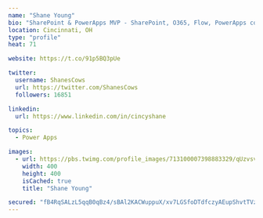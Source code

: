 ```yaml
---
name: "Shane Young"
bio: "SharePoint & PowerApps MVP - SharePoint, O365, Flow, PowerApps consulting? @PowerApps911 | Pure Snark? You found it."
location: Cincinnati, OH
type: "profile"
heat: 71

website: https://t.co/91p5BQ3pUe

twitter:
  username: ShanesCows
  url: https://twitter.com/ShanesCows
  followers: 16851

linkedin:
  url: https://www.linkedin.com/in/cincyshane

topics:
  - Power Apps

images:
  - url: https://pbs.twimg.com/profile_images/713100007398883329/qUzvsvQ3_400x400.jpg
    width: 400
    height: 400
    isCached: true
    title: "Shane Young"

secured: "fB4RqSALzL5qqB0qBz4/sBAl2KACWuppuX/xv7LGSfoDTdfczyAEupShvtTVzi5VS8EQFY3ls6T2PPOtTcocEDccMBfrTQpvaLVxIWHmpm+zKEaA7BCs7X+C4uZ33f8XE+Kvg1iyt5stRvY1aM3kMyryomKzeEcElvt/sjXRitgIBxS27UN0xI7rqyVdJtyVLmxjT2KsGJQWfmbjIMzs6kre4mwQrine1bruBGCpLH6PYbKM4mz1NbiymS0Zi/Lo494iG4T3EJxTw6tuUpDPofrcfuA4JdtNLfJqrrLCXCTaqnm9FYMRB5KclO1XAlErs9acd1pEeMYGxHMBj0AIINdd8HcSRD6BnINChcM3JxIEb/G2lAS+YkiH9jC0ljuJRKGFXuGGglh3PaHjE13nEyvcae7nMcYYyHnKqQgTRzY=;0CoWwQruxmmuF9PjVV/U8Q=="
---
```



